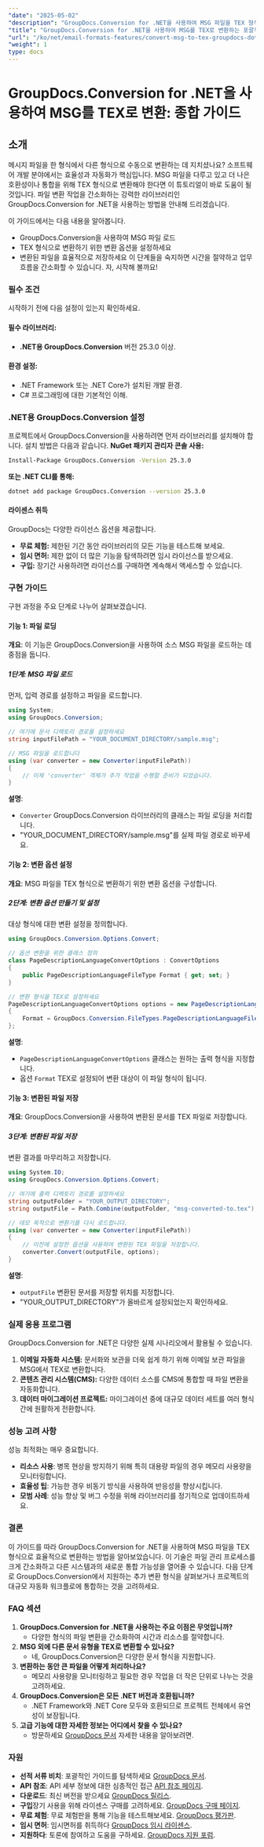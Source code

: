 ```yaml
---
"date": "2025-05-02"
"description": "GroupDocs.Conversion for .NET을 사용하여 MSG 파일을 TEX 형식으로 효율적으로 변환하는 방법을 알아보세요. 이 가이드에서는 단계별 지침과 모범 사례를 제공합니다."
"title": "GroupDocs.Conversion for .NET을 사용하여 MSG를 TEX로 변환하는 포괄적인 가이드"
"url": "/ko/net/email-formats-features/convert-msg-to-tex-groupdocs-dotnet/"
"weight": 1
type: docs
---
```

# GroupDocs.Conversion for .NET을 사용하여 MSG를 TEX로 변환: 종합 가이드
## 소개
메시지 파일을 한 형식에서 다른 형식으로 수동으로 변환하는 데 지치셨나요? 소프트웨어 개발 분야에서는 효율성과 자동화가 핵심입니다. MSG 파일을 다루고 있고 더 나은 호환성이나 통합을 위해 TEX 형식으로 변환해야 한다면 이 튜토리얼이 바로 도움이 될 것입니다. 파일 변환 작업을 간소화하는 강력한 라이브러리인 GroupDocs.Conversion for .NET을 사용하는 방법을 안내해 드리겠습니다.

이 가이드에서는 다음 내용을 알아봅니다.
- GroupDocs.Conversion을 사용하여 MSG 파일 로드
- TEX 형식으로 변환하기 위한 변환 옵션을 설정하세요
- 변환된 파일을 효율적으로 저장하세요
이 단계들을 숙지하면 시간을 절약하고 업무 흐름을 간소화할 수 있습니다. 자, 시작해 볼까요!
### 필수 조건
시작하기 전에 다음 설정이 있는지 확인하세요.
#### 필수 라이브러리:
- **.NET용 GroupDocs.Conversion** 버전 25.3.0 이상.
#### 환경 설정:
- .NET Framework 또는 .NET Core가 설치된 개발 환경.
- C# 프로그래밍에 대한 기본적인 이해.
### .NET용 GroupDocs.Conversion 설정
프로젝트에서 GroupDocs.Conversion을 사용하려면 먼저 라이브러리를 설치해야 합니다. 설치 방법은 다음과 같습니다.
**NuGet 패키지 관리자 콘솔 사용:**
```bash
Install-Package GroupDocs.Conversion -Version 25.3.0
```
**또는 .NET CLI를 통해:**
```bash
dotnet add package GroupDocs.Conversion --version 25.3.0
```
#### 라이센스 취득
GroupDocs는 다양한 라이선스 옵션을 제공합니다.
- **무료 체험:** 제한된 기간 동안 라이브러리의 모든 기능을 테스트해 보세요.
- **임시 면허:** 제한 없이 더 많은 기능을 탐색하려면 임시 라이선스를 받으세요.
- **구입:** 장기간 사용하려면 라이선스를 구매하면 계속해서 액세스할 수 있습니다.
### 구현 가이드
구현 과정을 주요 단계로 나누어 살펴보겠습니다.
#### 기능 1: 파일 로딩
**개요**: 이 기능은 GroupDocs.Conversion을 사용하여 소스 MSG 파일을 로드하는 데 중점을 둡니다.
##### 1단계: MSG 파일 로드
먼저, 입력 경로를 설정하고 파일을 로드합니다.
```csharp
using System;
using GroupDocs.Conversion;

// 여기에 문서 디렉토리 경로를 설정하세요
string inputFilePath = "YOUR_DOCUMENT_DIRECTORY/sample.msg";

// MSG 파일을 로드합니다
using (var converter = new Converter(inputFilePath))
{
    // 이제 'converter' 객체가 추가 작업을 수행할 준비가 되었습니다.
}
```
**설명**: 
- `Converter` GroupDocs.Conversion 라이브러리의 클래스는 파일 로딩을 처리합니다. 
- "YOUR_DOCUMENT_DIRECTORY/sample.msg"를 실제 파일 경로로 바꾸세요.
#### 기능 2: 변환 옵션 설정
**개요**: MSG 파일을 TEX 형식으로 변환하기 위한 변환 옵션을 구성합니다.
##### 2단계: 변환 옵션 만들기 및 설정
대상 형식에 대한 변환 설정을 정의합니다.
```csharp
using GroupDocs.Conversion.Options.Convert;

// 옵션 변환을 위한 클래스 정의
class PageDescriptionLanguageConvertOptions : ConvertOptions
{
    public PageDescriptionLanguageFileType Format { get; set; }
}

// 변환 형식을 TEX로 설정하세요
PageDescriptionLanguageConvertOptions options = new PageDescriptionLanguageConvertOptions()
{
    Format = GroupDocs.Conversion.FileTypes.PageDescriptionLanguageFileType.Tex
};
```
**설명**: 
- `PageDescriptionLanguageConvertOptions` 클래스는 원하는 출력 형식을 지정합니다.
- 옵션 `Format` TEX로 설정되어 변환 대상이 이 파일 형식이 됩니다.
#### 기능 3: 변환된 파일 저장
**개요**: GroupDocs.Conversion을 사용하여 변환된 문서를 TEX 파일로 저장합니다.
##### 3단계: 변환된 파일 저장
변환 결과를 마무리하고 저장합니다.
```csharp
using System.IO;
using GroupDocs.Conversion.Options.Convert;

// 여기에 출력 디렉토리 경로를 설정하세요
string outputFolder = "YOUR_OUTPUT_DIRECTORY";
string outputFile = Path.Combine(outputFolder, "msg-converted-to.tex");

// 데모 목적으로 변환기를 다시 로드합니다.
using (var converter = new Converter(inputFilePath))
{
    // 이전에 설정한 옵션을 사용하여 변환된 TEX 파일을 저장합니다.
    converter.Convert(outputFile, options);
}
```
**설명**: 
- `outputFile` 변환된 문서를 저장할 위치를 지정합니다.
- "YOUR_OUTPUT_DIRECTORY"가 올바르게 설정되었는지 확인하세요.
### 실제 응용 프로그램
GroupDocs.Conversion for .NET은 다양한 실제 시나리오에서 활용될 수 있습니다.
1. **이메일 자동화 시스템:** 문서화와 보관을 더욱 쉽게 하기 위해 이메일 보관 파일을 MSG에서 TEX로 변환합니다.
2. **콘텐츠 관리 시스템(CMS):** 다양한 데이터 소스를 CMS에 통합할 때 파일 변환을 자동화합니다.
3. **데이터 마이그레이션 프로젝트:** 마이그레이션 중에 대규모 데이터 세트를 여러 형식 간에 원활하게 전환합니다.
### 성능 고려 사항
성능 최적화는 매우 중요합니다.
- **리소스 사용**: 병목 현상을 방지하기 위해 특히 대용량 파일의 경우 메모리 사용량을 모니터링합니다.
- **효율성 팁**: 가능한 경우 비동기 방식을 사용하여 반응성을 향상시킵니다.
- **모범 사례**: 성능 향상 및 버그 수정을 위해 라이브러리를 정기적으로 업데이트하세요.
### 결론
이 가이드를 따라 GroupDocs.Conversion for .NET을 사용하여 MSG 파일을 TEX 형식으로 효율적으로 변환하는 방법을 알아보았습니다. 이 기술은 파일 관리 프로세스를 크게 간소화하고 다른 시스템과의 새로운 통합 가능성을 열어줄 수 있습니다.
다음 단계로 GroupDocs.Conversion에서 지원하는 추가 변환 형식을 살펴보거나 프로젝트의 대규모 자동화 워크플로에 통합하는 것을 고려하세요.
### FAQ 섹션
1. **GroupDocs.Conversion for .NET을 사용하는 주요 이점은 무엇입니까?**
   - 다양한 형식의 파일 변환을 간소화하여 시간과 리소스를 절약합니다.
2. **MSG 외에 다른 문서 유형을 TEX로 변환할 수 있나요?**
   - 네, GroupDocs.Conversion은 다양한 문서 형식을 지원합니다.
3. **변환하는 동안 큰 파일을 어떻게 처리하나요?**
   - 메모리 사용량을 모니터링하고 필요한 경우 작업을 더 작은 단위로 나누는 것을 고려하세요.
4. **GroupDocs.Conversion은 모든 .NET 버전과 호환됩니까?**
   - .NET Framework와 .NET Core 모두와 호환되므로 프로젝트 전체에서 유연성이 보장됩니다.
5. **고급 기능에 대한 자세한 정보는 어디에서 찾을 수 있나요?**
   - 방문하세요 [GroupDocs 문서](https://docs.groupdocs.com/conversion/net/) 자세한 내용을 알아보려면.
### 자원
- **선적 서류 비치**: 포괄적인 가이드를 탐색하세요 [GroupDocs 문서](https://docs.groupdocs.com/conversion/net/).
- **API 참조**: API 세부 정보에 대한 심층적인 접근 [API 참조 페이지](https://reference.groupdocs.com/conversion/net/).
- **다운로드**: 최신 버전을 받으세요 [GroupDocs 릴리스](https://releases.groupdocs.com/conversion/net/).
- **구입**장기 사용을 위해 라이센스 구매를 고려하세요. [GroupDocs 구매 페이지](https://purchase.groupdocs.com/buy).
- **무료 체험**: 무료 체험판을 통해 기능을 테스트해보세요. [GroupDocs 평가판](https://releases.groupdocs.com/conversion/net/).
- **임시 면허**: 임시면허를 취득하다 [GroupDocs 임시 라이센스](https://purchase.groupdocs.com/temporary-license/).
- **지원하다**: 토론에 참여하고 도움을 구하세요. [GroupDocs 지원 포럼](https://forum.groupdocs.com/c/conversion/10).